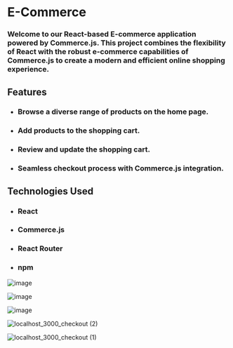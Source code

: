 # E-Commerce

### Welcome to our React-based E-commerce application powered by Commerce.js. This project combines the flexibility of React with the robust e-commerce capabilities of Commerce.js to create a modern and efficient online shopping experience.

## Features

- ### Browse a diverse range of products on the home page.
- ### Add products to the shopping cart.
- ### Review and update the shopping cart.
- ### Seamless checkout process with Commerce.js integration.

## Technologies Used

- ### React
- ### Commerce.js
- ### React Router
- ### npm


![image](https://github.com/ultimate-disturbing-element/E-Commerce/assets/42346859/49852d8a-9ae8-4fb4-87bb-37fba52733c1)

![image](https://github.com/ultimate-disturbing-element/E-Commerce/assets/42346859/087789e4-9978-4658-8a72-d3b7dbb86139)

![image](https://github.com/ultimate-disturbing-element/E-Commerce/assets/42346859/adff759d-bc65-43c3-b48d-e67cb3c68444)

![localhost_3000_checkout (2)](https://github.com/ultimate-disturbing-element/E-Commerce/assets/42346859/dd264921-12f7-4852-99bb-e72bb5c54264)

![localhost_3000_checkout (1)](https://github.com/ultimate-disturbing-element/E-Commerce/assets/42346859/f8a7a224-3e9d-4a0d-a03a-a532c99fabd9)
